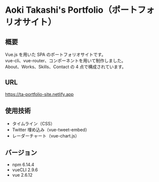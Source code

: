 # Aoki Takashi's Portfolio（ポートフォリオサイト）

## 概要

Vue.js を用いた SPA のポートフォリオサイトです。<br>
vue-cli、vue-router、コンポーネントを用いて制作しました。<br>
About、Works、Skills、Contact の 4 点で構成されています。

## URL

https://ta-portfolio-site.netlify.app

## 使用技術

- タイムライン（CSS）
- Twitter 埋め込み（vue-tweet-embed）
- レーダーチャート（vue-chart.js）

## バージョン

- npm 6.14.4
- vueCLI 2.9.6
- vue 2.6.12

